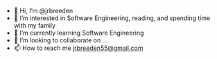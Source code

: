 - 👋 Hi, I’m @jrbreeden
- 👀 I’m interested in  Software Engineering, reading, and spending time with my family
- 🌱 I’m currently learning  Software Engineering
- 💞️ I’m looking to collaborate on ...
- 📫 How to reach me jrbreeden55@gmail.com

<!---
jrbreeden/jrbreeden is a ✨ special ✨ repository because its `README.md` (this file) appears on your GitHub profile.
You can click the Preview link to take a look at your changes.
--->
